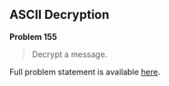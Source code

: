 ASCII Decryption
----------------

**Problem 155**

> Decrypt a message.

Full problem statement is available [here][mirror].

[mirror]: https://github.com/rdtsc/codeeval-problem-statements/tree/master/hard/155-ascii-decryption/
          "View Problem Statement Mirror"
